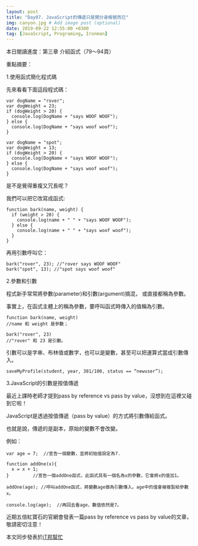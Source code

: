 ```yaml
---
layout: post
title: "Day07. JavaScript的傳遞只是開分身帳號而已"
img: canyon.jpg # Add image post (optional)
date: 2019-09-22 12:55:00 +0300
tag: [JavaScript, Programing, Ironman]
---
```

本日閱讀進度：第三章 介紹函式（79～94頁）

重點摘要：

1.使用函式簡化程式碼

先來看看下面這段程式碼：
```
var dogName = "rover";
var dogWeight = 23;
if (dogWeight > 20) {
  console.log(DogName + "says WOOF WOOF");
} else {
  console.log(DogName + "says woof woof");
}

var dogName = "spot";
var dogWeight = 13;
if (dogWeight > 20) {
  console.log(DogName + "says WOOF WOOF");
} else {
  console.log(DogName + "says woof woof");
}
```
是不是覺得重複又冗長呢？

我們可以把它改寫成函式:
```
function bark(name, weight) {
  if (weight > 20) {
    console.log(name + " " + "says WOOF WOOF");
  } else {
    console.log(name + " " + "says woof woof");
  }
}
```
再用引數呼叫它：
```
bark("rover", 23); //"rover says WOOF WOOF"
bark("spot", 13); //"spot says woof woof"
```

2.參數和引數

程式新手常常將參數(parameter)和引數(argument)搞混，
或直接都稱為參數。

事實上，在函式主體上的稱為參數，要呼叫函式時傳入的值稱為引數。
```
function bark(name, weight)
//name 和 weight 是參數；

bark("rover", 23)
//"rover" 和 23 是引數。
```
引數可以是字串、布林值或數字，也可以是變數，甚至可以把運算式當成引數傳入。
```
saveMyProfile(student, year, 381/100, status == “newuser”);
```

3.JavaScript的引數是按值傳遞

最近上課時老師才提到pass by reference vs pass by value，沒想到在這裡又碰到它啦！

JavaScript是透過按值傳遞（pass by value）的方式將引數傳給函式。

也就是說，傳遞的是副本，原始的變數不會改變。

例如：
```
var age = 7;  //宣告一個變數，並將初始值設定為7.

function addOne(x){
  x = x + 1;
}         //宣告一個addOne函式，此函式具有一個名為x的參數，它會將x的值加1。

addOne(age); //呼叫addOne函式，將變數age做為引數傳入。age中的值會被複製給參數x。

console.log(age);  //再回去看age，數值依然是7。
```

近期五倍紅寶石的官網會發表一篇pass by reference vs pass by value的文章，敬請密切注意！

本文同步發表於[iT邦幫忙](https://ithelp.ithome.com.tw/articles/10219228)